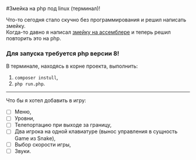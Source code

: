 #Змейка на php под linux (терминал)!

Что-то сегодня стало скучно без программирования и решил написать змейку. <br>
Когда-то давно я написал [змейку на ассемблере](https://github.com/KrosCW/snake_nasm_linux "https://github.com/KrosCW/snake_nasm_linux") и теперь решил повторить это на php.


### Для запуска требуется php версии 8!
В терминале, находясь в корне проекта, выполнить:
1) `composer instull`,
2) `php run.php`.
___

Что бы я хотел добавить в игру:

- [ ] Меню,
- [ ] Уровни,
- [ ] Телепортацию при выходе за границу,
- [ ] Два игрока на одной клавиатуре (вынос управления в сущность Game из Snake),
- [ ] Выбор скорости игры,
- [ ] Звуки.
